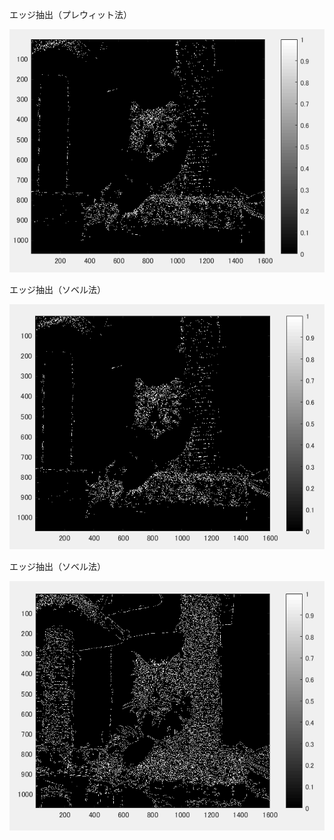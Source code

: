 エッジ抽出（プレウィット法）

![](https://github.com/suuzoudan/homework/blob/master/eccat.PNG?raw=true)

エッジ抽出（ソベル法）

![](https://github.com/suuzoudan/homework/blob/master/ec2cat.PNG?raw=true)

エッジ抽出（ソベル法）

![](https://github.com/suuzoudan/homework/blob/master/ec3cat.PNG?raw=true)
